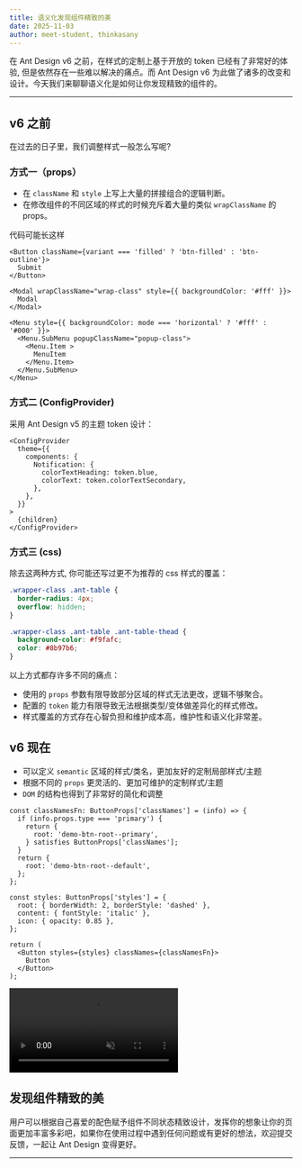 ```yaml
---
title: 语义化发现组件精致的美
date: 2025-11-03
author: meet-student, thinkasany
---
```


在 Ant Design v6 之前，在样式的定制上基于开放的 token 已经有了非常好的体验, 但是依然存在一些难以解决的痛点。而 Ant Design v6 为此做了诸多的改变和设计。今天我们来聊聊语义化是如何让你发现精致的组件的。

---

## v6 之前

在过去的日子里，我们调整样式一般怎么写呢?

### 方式一（props）

- 在 `className` 和 `style` 上写上大量的拼接组合的逻辑判断。
- 在修改组件的不同区域的样式的时候充斥着大量的类似 `wrapClassName` 的 props。

代码可能长这样

```tsx
<Button className={variant === 'filled' ? 'btn-filled' : 'btn-outline'}>
  Submit
</Button>

<Modal wrapClassName="wrap-class" style={{ backgroundColor: '#fff' }}>
  Modal
</Modal>

<Menu style={{ backgroundColor: mode === 'horizontal' ? '#fff' : '#000' }}>
  <Menu.SubMenu popupClassName="popup-class">
    <Menu.Item >
      MenuItem
    </Menu.Item>
  </Menu.SubMenu>
</Menu>
```

### 方式二 (ConfigProvider)

采用 Ant Design v5 的主题 token 设计：

```tsx
<ConfigProvider
  theme={{
    components: {
      Notification: {
        colorTextHeading: token.blue,
        colorText: token.colorTextSecondary,
      },
    },
  }}
>
  {children}
</ConfigProvider>
```

### 方式三 (css)

除去这两种方式, 你可能还写过更不为推荐的 css 样式的覆盖：

```css
.wrapper-class .ant-table {
  border-radius: 4px;
  overflow: hidden;
}

.wrapper-class .ant-table .ant-table-thead {
  background-color: #f9fafc;
  color: #8b97b6;
}
```

以上方式都存许多不同的痛点：

- 使用的 `props` 参数有限导致部分区域的样式无法更改，逻辑不够聚合。
- 配置的 `token` 能力有限导致无法根据类型/变体做差异化的样式修改。
- 样式覆盖的方式存在心智负担和维护成本高，维护性和语义化非常差。

## v6 现在

- 可以定义 `semantic` 区域的样式/类名，更加友好的定制局部样式/主题
- 根据不同的 `props` 更灵活的、更加可维护的定制样式/主题
- `DOM` 的结构也得到了非常好的简化和调整

```tsx
const classNamesFn: ButtonProps['classNames'] = (info) => {
  if (info.props.type === 'primary') {
    return {
      root: 'demo-btn-root--primary',
    } satisfies ButtonProps['classNames'];
  }
  return {
    root: 'demo-btn-root--default',
  };
};

const styles: ButtonProps['styles'] = {
  root: { borderWidth: 2, borderStyle: 'dashed' },
  content: { fontStyle: 'italic' },
  icon: { opacity: 0.85 },
};

return (
  <Button styles={styles} classNames={classNamesFn}>
    Button
  </Button>
);
```

<video src="https://github-production-user-asset-6210df.s3.amazonaws.com/59312002/508546689-0df4b356-209b-42d1-907e-c253d5b7220d.mp4?X-Amz-Algorithm=AWS4-HMAC-SHA256&X-Amz-Credential=AKIAVCODYLSA53PQK4ZA%2F20251101%2Fus-east-1%2Fs3%2Faws4_request&X-Amz-Date=20251101T132121Z&X-Amz-Expires=300&X-Amz-Signature=3d66c73eb40fd31661188230d19384afa9fcf698002710f27033d54af7481d8a&X-Amz-SignedHeaders=host" autoplay="true" muted="true" loop="true" playsinline="true" controls="true"></video>

## 发现组件精致的美

用户可以根据自己喜爱的配色赋予组件不同状态精致设计，发挥你的想象让你的页面更加丰富多彩吧，如果你在使用过程中遇到任何问题或有更好的想法，欢迎提交反馈，一起让 Ant Design 变得更好。

---

<code src="./semantic-beauty/demos.tsx" simplify="true" iframe="430"></code>
